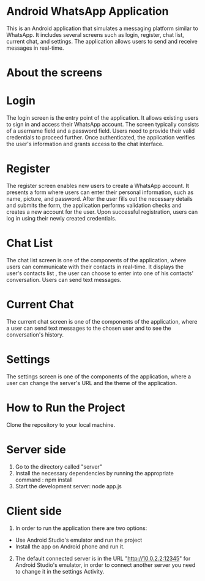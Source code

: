 # Android WhatsApp Application
This is an Android application that simulates a messaging platform similar to WhatsApp. It includes several screens such as login, register, chat list, current chat, and settings. The application allows users to send and receive messages in real-time.
# About the screens
# Login
The login screen is the entry point of the application. It allows existing users to sign in and access their WhatsApp account. The screen typically consists of a username field and a password field. Users need to provide their valid credentials to proceed further. Once authenticated, the application verifies the user's information and grants access to the chat interface.
# Register
The register screen enables new users to create a WhatsApp account. It presents a form where users can enter their personal information, such as name, picture, and password. After the user fills out the necessary details and submits the form, the application performs validation checks and creates a new account for the user. Upon successful registration, users can log in using their newly created credentials.
# Chat List
The chat list screen is one of the components of the application, where users can communicate with their contacts in real-time. It displays the user's contacts list , the user can choose to enter into one of his contacts' conversation. Users can send text messages.
# Current Chat
The current chat screen is one of the components of the application, where a user can send text messages to the chosen user and to see the conversation's history.
# Settings
The settings screen is one of the components of the application, where a user can change the server's URL and the theme of the application.
###  
# How to Run the Project
Clone the repository to your local machine.
# Server side
1. Go to the directory called "server"
2. Install the necessary dependencies by running the appropriate command  : npm install
3. Start the development server: node app.js
# Client side
1. In order to run the application there are two options:
  - Use Android Studio's emulator and run the project
  - Install the app on Android phone and run it.
2. The default connected server is in the URL "http://10.0.2.2:12345" for Android Studio's emulator, in order to connect another server you need to change it in the settings Activity.    
